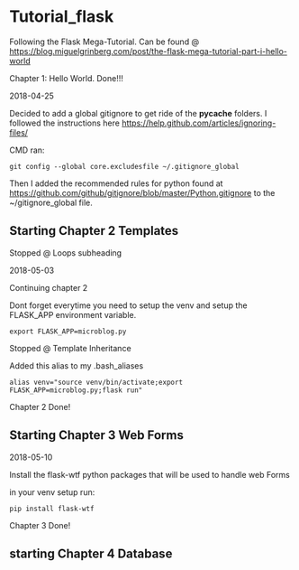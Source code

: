 # Tutorial_flask

Following the Flask Mega-Tutorial. Can be found @ https://blog.miguelgrinberg.com/post/the-flask-mega-tutorial-part-i-hello-world

Chapter 1: Hello World. Done!!!

2018-04-25

Decided to add a global gitignore to get ride of the __pycache__ folders.
I followed the instructions here
https://help.github.com/articles/ignoring-files/

CMD ran:

    git config --global core.excludesfile ~/.gitignore_global

Then I added the recommended rules for python found at https://github.com/github/gitignore/blob/master/Python.gitignore to the
~/gitignore_global file.

## Starting Chapter 2 Templates

Stopped @ Loops subheading

2018-05-03

Continuing chapter 2

Dont forget everytime you need to setup the venv and setup the FLASK_APP
environment variable.

    export FLASK_APP=microblog.py

Stopped @ Template Inheritance

Added this alias to my .bash_aliases

    alias venv="source venv/bin/activate;export FLASK_APP=microblog.py;flask run"

Chapter 2 Done!

## Starting Chapter 3 Web Forms

2018-05-10

Install the flask-wtf python packages that will be used to handle web Forms

in your venv setup run:

    pip install flask-wtf

Chapter 3 Done!

## starting Chapter 4 Database
